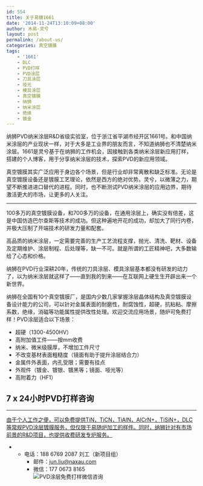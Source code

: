 ```yaml
---
id: 554
title: 关于易镀1661
date: '2014-11-24T13:10:09+08:00'
author: 木易·灵兮
layout: post
permalink: /about-us/
categories: 真空镀膜
tags:
    - '1661'
    - DLC
    - PVD打样
    - PVD涂层
    - 刀具涂层
    - 哑光
    - 模具涂层
    - 真空镀膜
    - 纳狮
    - 纳米涂层
    - 绝缘
    - 镀金
---
```


纳狮PVD纳米涂层R&amp;D省级实验室，位于浙江省平湖市经开区1661号。和中国纳米涂层的产业现状一样，对于大多是工业界的朋友而言，不知道纳狮也不清楚纳米涂层。1661是灵兮基于在纳狮的工作机会，因接触到各类纳米涂层新应用打样，搭建的个人博客，用于分享纳米涂层的技术，探索PVD的新应用领域。

真空镀膜其实广泛应用于身边各个场景，但是行业却非常离散和缺乏标准。无论是真空镀膜设备还是镀膜工艺理论，依然是西方的绝对优势。灵兮，以微薄之力，期望不断推进进口替代的进程。同时，也不断测试PVD纳米涂层的应用边界，期待激活更大的市场，让更多的人关注。

- - - - - -

100多万的真空镀膜设备，和700多万的设备，在通用涂层上，确实没有倍差，这是中国仿造巴尔查斯等技术的成功。但这种遍地开花的成功，却加大了同行内卷，并极大压制了开端技术的研发力量和配套。

高品质的纳米涂层，一定需要完善的生产工艺流程支撑，抛光、清洗、靶材、设备及定期维护、涂层制程、后处理等，缺一不可。就是所谓的工匠精神吧，大多数输给了心态和价格。

纳狮在PVD行业深耕20年，传统的刀具涂层、模具涂层基本都没有研发的动力了，以为纳米涂层就这样了——直到我的到来——在互联网上硬生生开辟出来一个新世界。

纳狮在全国有10个真空镀膜厂，是国内少数几家掌握涂层晶体结构及真空镀膜设备设计能力的公司，可以针对金属表面的耐磨性，耐腐蚀性，超硬，抗粘粘、摩擦系数，绝缘，消磁等功能属性提供改性处理。欢迎交流应用场景，随炉可免费打样！PVD涂层适合以下场景：

- 超硬（1300-4500HV）
- 高附加值工件——按mm收费
- 纳米、微米级膜厚，不增加工件尺寸
- 不改变基材表面粗糙度（镜面有助于提升涂层结合力）
- 金属件外表面，内孔受限；需要有挂点
- 外观件（镀金、镀银、镀黑等；镜面、哑光等）
- 高附着力（HF1）

## 7 x 24小时PVD打样咨询

- - - - - -

[由于个人工作之便，可以免费提供TiN，TiCN，TiAlN，AlCrN+，TiSiN+，DLC等常规PVD涂层镀膜服务，但仅限于易随炉加工的样件。同时，纳狮针对有市场前景的R&amp;D项目，也提供收费研发专炉服务。](https://www.naxau.com/docs/纳狮提供pvd涂层免费打样么？/)

- - 电话：188 6769 2087 刘工（新项目组）
    - 邮件：jun.liu@naxau.com
    - 微信：177 0673 8165  
        ![PVD涂层免费打样微信咨询](https://www.naxau.com/wp-content/uploads/2021/05/微信图片_20210527141651-300x300.jpg)